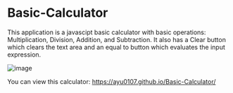 # Basic-Calculator

This application is a javascipt basic calculator with basic operations: Multiplication, Division, Addition, and Subtraction.
It also has a Clear button which clears the text area and an equal to button which evaluates the input expression.

![image](https://user-images.githubusercontent.com/62741870/173178112-4cdb7e65-6f6a-4634-b751-0d1d18b899cf.png)

You can view this calculator: https://ayu0107.github.io/Basic-Calculator/

